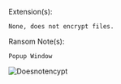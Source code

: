 Extension(s): 
```
None, does not encrypt files.
```
Ransom Note(s): 
```
Popup Window
```
![Doesnotencypt](https://github.com/user-attachments/assets/d76fca55-bf76-4d65-9adb-df58c7221a20)
